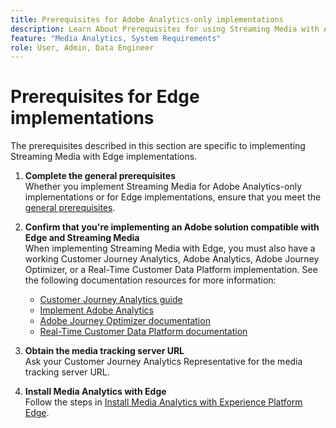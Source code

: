 ```yaml
---
title: Prerequisites for Adobe Analytics-only implementations
description: Learn About Prerequisites for using Streaming Media with Adobe Analytics-only implementations
feature: "Media Analytics, System Requirements"
role: User, Admin, Data Engineer
---
```

# Prerequisites for Edge implementations

The prerequisites described in this section are specific to implementing Streaming Media with Edge implementations.

1. **Complete the general prerequisites**<br>
Whether you implement Streaming Media for Adobe Analytics-only implementations or for Edge implementations, ensure that you meet the [general prerequisites](/help/getting-started/prereqs.md).

1. **Confirm that you're implementing an Adobe solution compatible with Edge and Streaming Media**<br>
When implementing Streaming Media with Edge, you must also have a working Customer Journey Analytics, Adobe Analytics, Adobe Journey Optimizer, or a Real-Time Customer Data Platform implementation. See the following documentation resources for more information:
   * [Customer Journey Analytics guide](https://experienceleague.adobe.com/docs/analytics-platform/using/cja-landing.html?lang=en)
   * [Implement Adobe Analytics](https://experienceleague.adobe.com/docs/analytics/implementation/home.html) 
   * [Adobe Journey Optimizer documentation](https://experienceleague.adobe.com/docs/journey-optimizer.html)
   * [Real-Time Customer Data Platform documentation](https://experienceleague.adobe.com/docs/real-time-customer-data-platform.html)

1. **Obtain the media tracking server URL**<br>
Ask your Customer Journey Analytics Representative for the media tracking server URL. <!-- This is the `collection-api-server` URL for the Mobile SDK, the JavaScript SDK, and the non-collection-api tracking server for Roku. Domain names for API implementation is: `[your_namespace].hb-api.omtrdc.net`. -->

1. **Install Media Analytics with Edge**<br>
Follow the steps in [Install Media Analytics with Experience Platform Edge](/help/implementation/edge/implementation-edge.md).